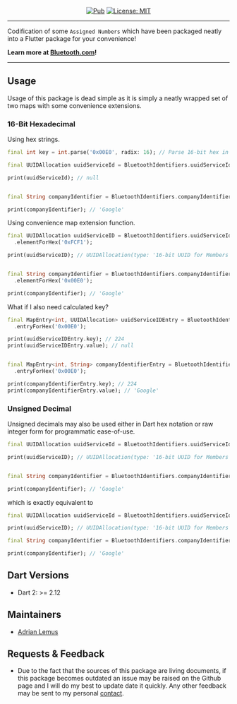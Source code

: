 <p align="center">
<a href="https://pub.dev/packages/bluetooth_identifiers"><img src="https://img.shields.io/pub/v/bluetooth_identifiers.svg" alt="Pub"></a>
<a href="https://opensource.org/licenses/MIT"><img src="https://img.shields.io/badge/license-MIT-purple.svg" alt="License: MIT"></a>
</p>

---

Codification of some `Assigned Numbers` which have been packaged neatly into a Flutter package for your convenience!  
   


**Learn more at [Bluetooth.com](https://www.bluetooth.com/specifications/assigned-numbers/)!**

---

## Usage

Usage of this package is dead simple as it is simply a neatly wrapped set of two maps with some convenience extensions.

### 16-Bit Hexadecimal

Using hex strings.

```dart
final int key = int.parse('0x00E0', radix: 16); // Parse 16-bit hex in Dart using integer with radix 16

final UUIDAllocation uuidServiceId = BluetoothIdentifiers.uuidServiceIdentifiers[key];

print(uuidServiceId); // null


final String companyIdentifier = BluetoothIdentifiers.companyIdentifiers[key];

print(companyIdentifier); // 'Google'
```

Using convenience map extension function.

```dart
final UUIDAllocation uuidServiceID = BluetoothIdentifiers.uuidServiceIdentifiers
  .elementForHex('0xFCF1');

print(uuidServiceID); // UUIDAllocation(type: '16-bit UUID for Members', registrant: 'Google LLC')


final String companyIdentifier = BluetoothIdentifiers.companyIdentifiers
  .elementForHex('0x00E0'); 

print(companyIdentifier); // 'Google'
```

What if I also need calculated key?

```dart
final MapEntry<int, UUIDAllocation> uuidServiceIDEntry = BluetoothIdentifiers.uuidServiceIdentifiers
  .entryForHex('0x00E0');

print(uuidServiceIDEntry.key); // 224
print(uuidServiceIDEntry.value); // null


final MapEntry<int, String> companyIdentifierEntry = BluetoothIdentifiers.companyIdentifiers
  .entryForHex('0x00E0');

print(companyIdentifierEntry.key); // 224
print(companyIdentifierEntry.value); // 'Google'
```
 
### Unsigned Decimal

Unsigned decimals may also be used either in Dart hex notation or raw integer form for programmatic ease-of-use.

```dart
final UUIDAllocation uuidServiceId = BluetoothIdentifiers.uuidServiceIdentifiers[0x00E0];

print(uuidServiceID); // UUIDAllocation(type: '16-bit UUID for Members', registrant: 'Google LLC')


final String companyIdentifier = BluetoothIdentifiers.companyIdentifiers[0x00E0];

print(companyIdentifier); // 'Google'
```

which is exactly equivalent to 

```dart
final UUIDAllocation uuidServiceId = BluetoothIdentifiers.uuidServiceIdentifiers[224];

print(uuidServiceID); // UUIDAllocation(type: '16-bit UUID for Members', registrant: 'Google LLC')

final String companyIdentifier = BluetoothIdentifiers.companyIdentifiers[224];

print(companyIdentifier); // 'Google'
```

## Dart Versions

- Dart 2: >= 2.12

## Maintainers

- [Adrian Lemus](https://github.com/LEMUSADR000)

## Requests & Feedback

- Due to the fact that the sources of this package are living documents, if this package becomes outdated an issue may be raised on the Github page and I will do my best to update date it quickly. Any other feedback may be sent to my personal [contact](mailto:adrianlemus96@gmail.com).

